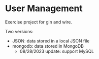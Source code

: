 # User Management

Exercise project for gin and wire.

Two versions:

- JSON: data stored in a local JSON file
- mongodb: data stored in MongoDB
  - 08/28/2023 update: support MySQL
